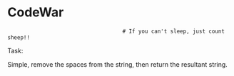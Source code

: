 # CodeWar
                                        # If you can't sleep, just count sheep!!

Task:

Simple, remove the spaces from the string, then return the resultant string.